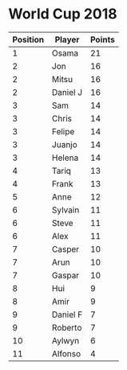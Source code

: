 # World Cup 2018
Position | Player | Points
---------|------|-------
1|Osama|21
2|Jon|16
2|Mitsu|16
2|Daniel J|16
3|Sam|14
3|Chris|14
3|Felipe|14
3|Juanjo|14
3|Helena|14
4|Tariq|13
4|Frank|13
5|Anne|12
6|Sylvain|11
6|Steve|11
6|Alex|11
7|Casper|10
7|Arun|10
7|Gaspar|10
8|Hui|9
8|Amir|9
9|Daniel F|7
9|Roberto|7
10|Aylwyn|6
11|Alfonso|4
